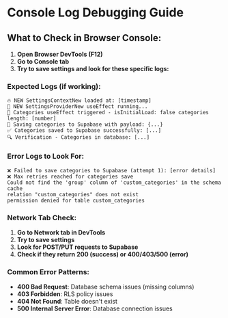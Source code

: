 # Console Log Debugging Guide

## What to Check in Browser Console:

1. **Open Browser DevTools (F12)**
2. **Go to Console tab**
3. **Try to save settings and look for these specific logs:**

### Expected Logs (if working):
```
🔥 NEW SettingsContextNew loaded at: [timestamp]
🎯 NEW SettingsProviderNew useEffect running...
🔄 Categories useEffect triggered - isInitialLoad: false categories length: [number]
🔄 Saving categories to Supabase with payload: {...}
✅ Categories saved to Supabase successfully: [...]
🔍 Verification - Categories in database: [...]
```

### Error Logs to Look For:
```
❌ Failed to save categories to Supabase (attempt 1): [error details]
❌ Max retries reached for categories save
Could not find the 'group' column of 'custom_categories' in the schema cache
relation "custom_categories" does not exist
permission denied for table custom_categories
```

### Network Tab Check:
1. **Go to Network tab in DevTools**
2. **Try to save settings**
3. **Look for POST/PUT requests to Supabase**
4. **Check if they return 200 (success) or 400/403/500 (error)**

### Common Error Patterns:
- **400 Bad Request**: Database schema issues (missing columns)
- **403 Forbidden**: RLS policy issues
- **404 Not Found**: Table doesn't exist
- **500 Internal Server Error**: Database connection issues
